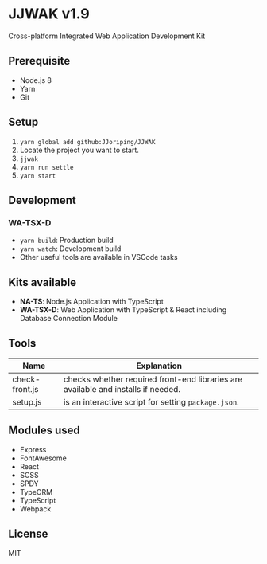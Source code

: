 # JJWAK v1.9
Cross-platform Integrated Web Application Development Kit

## Prerequisite
- Node.js 8
- Yarn
- Git
## Setup
1. `yarn global add github:JJoriping/JJWAK`
1. Locate the project you want to start.
1. `jjwak`
1. `yarn run settle`
1. `yarn start`
## Development
### WA-TSX-D
- `yarn build`: Production build
- `yarn watch`: Development build
- Other useful tools are available in VSCode tasks
## Kits available
- **NA-TS**: Node.js Application with TypeScript
- **WA-TSX-D**: Web Application with TypeScript & React including Database Connection Module
## Tools
| Name                        | Explanation |
|-----------------------------|-------------|
| check-front.js              | checks whether required front-end libraries are available and installs if needed. |
| setup.js                    | is an interactive script for setting `package.json`. |
## Modules used
- Express
- FontAwesome
- React
- SCSS
- SPDY
- TypeORM
- TypeScript
- Webpack
## License
MIT